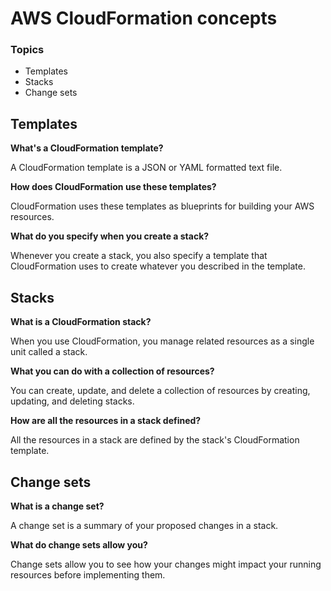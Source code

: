 # AWS CloudFormation concepts

### Topics

* Templates
* Stacks
* Change sets

## Templates

**What's a CloudFormation template?**

A CloudFormation template is a JSON or YAML formatted text file.

**How does CloudFormation use these templates?**

CloudFormation uses these templates as blueprints for building your AWS resources.

**What do you specify when you create a stack?**

Whenever you create a stack, you also specify a template that CloudFormation uses to create whatever you described in the template.

## Stacks

**What is a CloudFormation stack?**

When you use CloudFormation, you manage related resources as a single unit called a stack.

**What you can do with a collection of resources?**

You can create, update, and delete a collection of resources by creating, updating, and deleting stacks.

**How are all the resources in a stack defined?**

All the resources in a stack are defined by the stack's CloudFormation template.

## Change sets

**What is a change set?**

A change set is a summary of your proposed changes in a stack.

**What do change sets allow you?**

Change sets allow you to see how your changes might impact your running resources before implementing them.